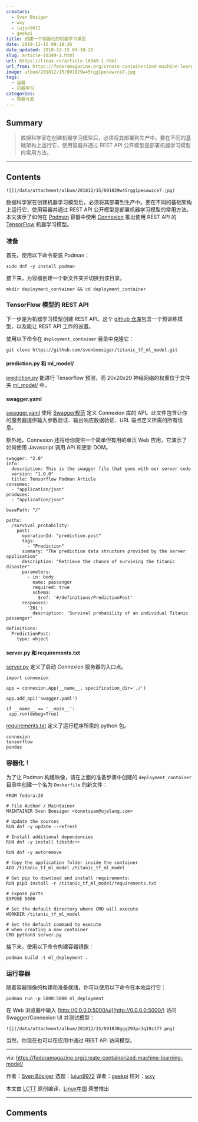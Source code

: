 ```yaml
---
creators:
  - Sven Bösiger
  - wxy
  - lujun9972
  - geekpi
title: 创建一个容器化的机器学习模型
date: 2018-12-15 09:18:26
date_updated: 2018-12-15 09:18:26
slug: article-10349-1.html
url: https://linux.cn/article-10349-1.html
url_from: https://fedoramagazine.org/create-containerized-machine-learning-model/
image: album/201812/15/091829w45rgg1peoawzce7.jpg
tags:
  - 容器
  - 机器学习
categories:
  - 容器与云
---
```


## Summary

> 数据科学家在创建机器学习模型后，必须将其部署到生产中。要在不同的基础架构上运行它，使用容器并通过 REST API 公开模型是部署机器学习模型的常用方法。

***

<!-- more -->

## Contents

`![](/data/attachment/album/201812/15/091829w45rgg1peoawzce7.jpg)`

数据科学家在创建机器学习模型后，必须将其部署到生产中。要在不同的基础架构上运行它，使用容器并通过 REST API 公开模型是部署机器学习模型的常用方法。本文演示了如何在 [Podman](https://fedoramagazine.org/running-containers-with-podman/) 容器中使用 [Connexion](https://connexion.readthedocs.io/en/latest/) 推出使用 REST API 的 [TensorFlow](https://www.tensorflow.org) 机器学习模型。

### 准备

首先，使用以下命令安装 Podman：

```shell
sudo dnf -y install podman
```

接下来，为容器创建一个新文件夹并切换到该目录。

```shell
mkdir deployment_container && cd deployment_container
```

### TensorFlow 模型的 REST API

下一步是为机器学习模型创建 REST API。这个 [github 仓库](https://github.com/svenboesiger/titanic_tf_ml_model)包含一个预训练模型，以及能让 REST API 工作的设置。

使用以下命令在 `deployment_container` 目录中克隆它：

```shell
git clone https://github.com/svenboesiger/titanic_tf_ml_model.git
```

#### prediction.py 和 ml\_model/

[prediction.py](https://github.com/svenboesiger/titanic_tf_ml_model/blob/master/prediction.py) 能进行 Tensorflow 预测，而 20x20x20 神经网络的权重位于文件夹 [ml\_model/](https://github.com/svenboesiger/titanic_tf_ml_model/tree/master/ml_model/titanic) 中。

#### swagger.yaml

[swagger.yaml](https://github.com/svenboesiger/titanic_tf_ml_model/blob/master/swagger.yaml) 使用 [Swagger规范](https://github.com/OAI/OpenAPI-Specification/blob/master/versions/2.0.md) 定义 Connexion 库的 API。此文件包含让你的服务器提供输入参数验证、输出响应数据验证、URL 端点定义所需的所有信息。

额外地，Connexion 还将给你提供一个简单但有用的单页 Web 应用，它演示了如何使用 Javascript 调用 API 和更新 DOM。

```shell
swagger: "2.0"
info:
  description: This is the swagger file that goes with our server code
  version: "1.0.0"
  title: Tensorflow Podman Article
consumes:
  - "application/json"
produces:
  - "application/json"

basePath: "/"

paths:
  /survival_probability:
    post:
      operationId: "prediction.post"
      tags:
        - "Prediction"
      summary: "The prediction data structure provided by the server application"
      description: "Retrieve the chance of surviving the titanic disaster"
      parameters:
        - in: body
          name: passenger
          required: true
          schema:
            $ref: '#/definitions/PredictionPost'
      responses:
        '201':
          description: 'Survival probability of an individual Titanic passenger'

definitions:
  PredictionPost:
    type: object
```

#### server.py 和 requirements.txt

[server.py](https://github.com/svenboesiger/titanic_tf_ml_model/blob/master/server.py) 定义了启动 Connexion 服务器的入口点。

```shell
import connexion

app = connexion.App(__name__, specification_dir='./')

app.add_api('swagger.yaml')

if __name__ == '__main__':
 app.run(debug=True)
```

[requirements.txt](https://github.com/svenboesiger/titanic_tf_ml_model/blob/master/requirements.txt) 定义了运行程序所需的 python 包。

```shell
connexion
tensorflow
pandas
```

### 容器化！

为了让 Podman 构建映像，请在上面的准备步骤中创建的 `deployment_container` 目录中创建一个名为 `Dockerfile` 的新文件：

```shell
FROM fedora:28

# File Author / Maintainer
MAINTAINER Sven Boesiger <donotspam@ujelang.com>

# Update the sources
RUN dnf -y update --refresh

# Install additional dependencies
RUN dnf -y install libstdc++

RUN dnf -y autoremove

# Copy the application folder inside the container
ADD /titanic_tf_ml_model /titanic_tf_ml_model

# Get pip to download and install requirements:
RUN pip3 install -r /titanic_tf_ml_model/requirements.txt

# Expose ports
EXPOSE 5000

# Set the default directory where CMD will execute
WORKDIR /titanic_tf_ml_model

# Set the default command to execute
# when creating a new container
CMD python3 server.py
```

接下来，使用以下命令构建容器镜像：

```shell
podman build -t ml_deployment .
```

### 运行容器

随着容器镜像的构建和准备就绪，你可以使用以下命令在本地运行它：

```shell
podman run -p 5000:5000 ml_deployment
```

在 Web 浏览器中输入 [http://0.0.0.0:5000/ui](http://0.0.0.0:5000/) 访问 Swagger/Connexion UI 并测试模型：

`![](/data/attachment/album/201812/15/091830ggg293pc3q19z377.png)`

当然，你现在也可以在应用中通过 REST API 访问模型。

---

via: <https://fedoramagazine.org/create-containerized-machine-learning-model/>

作者：[Sven Bösiger](https://fedoramagazine.org/author/r00nz/) 选题：[lujun9972](https://github.com/lujun9972) 译者：[geekpi](https://github.com/geekpi) 校对：[wxy](https://github.com/wxy)

本文由 [LCTT](https://github.com/LCTT/TranslateProject) 原创编译，[Linux中国](https://linux.cn/) 荣誉推出

***

## Comments
